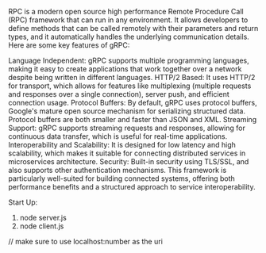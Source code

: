 RPC is a modern open source high performance Remote Procedure Call (RPC) framework that can run in any environment. It allows developers to define methods that can be called remotely with their parameters and return types, and it automatically handles the underlying communication details. Here are some key features of gRPC:

Language Independent: gRPC supports multiple programming languages, making it easy to create applications that work together over a network despite being written in different languages.
HTTP/2 Based: It uses HTTP/2 for transport, which allows for features like multiplexing (multiple requests and responses over a single connection), server push, and efficient connection usage.
Protocol Buffers: By default, gRPC uses protocol buffers, Google's mature open source mechanism for serializing structured data. Protocol buffers are both smaller and faster than JSON and XML.
Streaming Support: gRPC supports streaming requests and responses, allowing for continuous data transfer, which is useful for real-time applications.
Interoperability and Scalability: It is designed for low latency and high scalability, which makes it suitable for connecting distributed services in microservices architecture.
Security: Built-in security using TLS/SSL, and also supports other authentication mechanisms.
This framework is particularly well-suited for building connected systems, offering both performance benefits and a structured approach to service interoperability.

Start Up:

1. node server.js
2. node client.js

// make sure to use localhost:number as the uri
